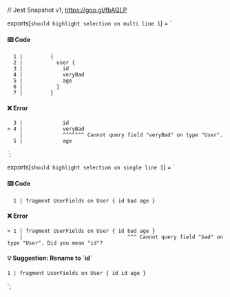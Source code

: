 // Jest Snapshot v1, https://goo.gl/fbAQLP

exports[`should highlight selection on multi line 1`] = `
#### ⌨️ Code

      1 |         {
      2 |           user {
      3 |             id
      4 |             veryBad
      5 |             age
      6 |           }
      7 |         }

#### ❌ Error

      3 |             id
    > 4 |             veryBad
        |             ^^^^^^^ Cannot query field "veryBad" on type "User".
      5 |             age
`;

exports[`should highlight selection on single line 1`] = `
#### ⌨️ Code

      1 | fragment UserFields on User { id bad age }

#### ❌ Error

    > 1 | fragment UserFields on User { id bad age }
        |                                  ^^^ Cannot query field "bad" on type "User". Did you mean "id"?

#### 💡 Suggestion: Rename to \`id\`

    1 | fragment UserFields on User { id id age }
`;

